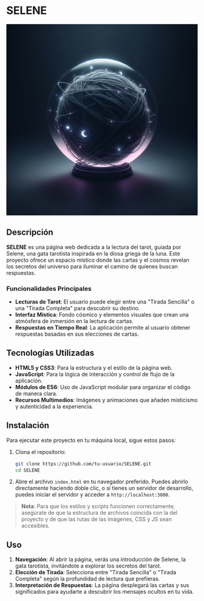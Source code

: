 # SELENE

![SELENE](resources/images/UniversalUpscaler_08b716c4-dcfa-4a94-b8a7-ae2f317eb3f8.jpg)

## Descripción

**SELENE** es una página web dedicada a la lectura del tarot, guiada por Selene, una gata tarotista inspirada en la diosa griega de la luna. Este proyecto ofrece un espacio místico donde las cartas y el cosmos revelan los secretos del universo para iluminar el camino de quienes buscan respuestas.

### Funcionalidades Principales

- **Lecturas de Tarot**: El usuario puede elegir entre una "Tirada Sencilla" o una "Tirada Completa" para descubrir su destino.
- **Interfaz Mística**: Fondo cósmico y elementos visuales que crean una atmósfera de inmersión en la lectura de cartas.
- **Respuestas en Tiempo Real**: La aplicación permite al usuario obtener respuestas basadas en sus elecciones de cartas.


## Tecnologías Utilizadas

- **HTML5 y CSS3**: Para la estructura y el estilo de la página web.
- **JavaScript**: Para la lógica de interacción y control de flujo de la aplicación.
- **Módulos de ES6**: Uso de JavaScript modular para organizar el código de manera clara.
- **Recursos Multimedios**: Imágenes y animaciones que añaden misticismo y autenticidad a la experiencia.

## Instalación

Para ejecutar este proyecto en tu máquina local, sigue estos pasos:

1. Clona el repositorio:

    ```bash
    git clone https://github.com/tu-usuario/SELENE.git
    cd SELENE
    ```

2. Abre el archivo `index.html` en tu navegador preferido. Puedes abrirlo directamente haciendo doble clic, o si tienes un servidor de desarrollo, puedes iniciar el servidor y acceder a `http://localhost:3000`.

> **Nota**: Para que los estilos y scripts funcionen correctamente, asegúrate de que la estructura de archivos coincida con la del proyecto y de que las rutas de las imágenes, CSS y JS sean accesibles.

## Uso

1. **Navegación**: Al abrir la página, verás una introducción de Selene, la gata tarotista, invitándote a explorar los secretos del tarot.
2. **Elección de Tirada**: Selecciona entre "Tirada Sencilla" o "Tirada Completa" según la profundidad de lectura que prefieras.
3. **Interpretación de Respuestas**: La página desplegará las cartas y sus significados para ayudarte a descubrir los mensajes ocultos en tu vida.